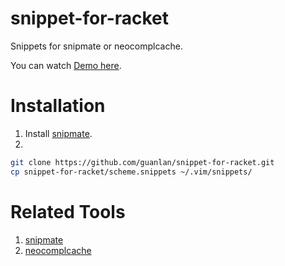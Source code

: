 snippet-for-racket
==================

Snippets for snipmate or neocomplcache.

You can watch [Demo here](http://www.youtube.com/watch?v=upGPM9jN25Y).

# Installation
1. Install [snipmate](http://www.vim.org/scripts/script.php?script_id=2540).
2. 
```bash
git clone https://github.com/guanlan/snippet-for-racket.git
cp snippet-for-racket/scheme.snippets ~/.vim/snippets/
 ```
  

# Related Tools
1. [snipmate](http://www.vim.org/scripts/script.php?script_id=2540)
2. [neocomplcache](http://www.vim.org/scripts/script.php?script_id=2620)
